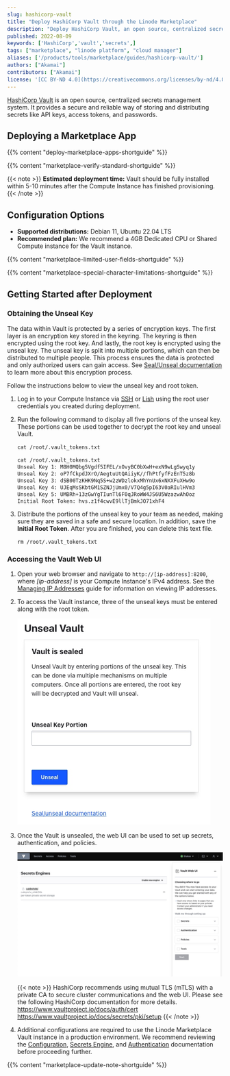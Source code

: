 ```yaml
---
slug: hashicorp-vault
title: "Deploy HashiCorp Vault through the Linode Marketplace"
description: "Deploy HashiCorp Vault, an open source, centralized secrets management system, on a Linode Compute Instance.'"
published: 2022-08-09
keywords: ['HashiCorp','vault','secrets',]
tags: ["marketplace", "linode platform", "cloud manager"]
aliases: ['/products/tools/marketplace/guides/hashicorp-vault/']
authors: ["Akamai"]
contributors: ["Akamai"]
license: '[CC BY-ND 4.0](https://creativecommons.org/licenses/by-nd/4.0)'
---
```


[HashiCorp Vault](https://www.vaultproject.io/) is an open source, centralized secrets management system. It provides a secure and reliable way of storing and distributing secrets like API keys, access tokens, and passwords.

## Deploying a Marketplace App

{{% content "deploy-marketplace-apps-shortguide" %}}

{{% content "marketplace-verify-standard-shortguide" %}}

{{< note >}}
**Estimated deployment time:** Vault should be fully installed within 5-10 minutes after the Compute Instance has finished provisioning.
{{< /note >}}

## Configuration Options

- **Supported distributions:** Debian 11, Ubuntu 22.04 LTS
- **Recommended plan:** We recommend a 4GB Dedicated CPU or Shared Compute instance for the Vault instance.

{{% content "marketplace-limited-user-fields-shortguide" %}}

{{% content "marketplace-special-character-limitations-shortguide" %}}

## Getting Started after Deployment

### Obtaining the Unseal Key

The data within Vault is protected by a series of encryption keys. The first layer is an encryption key stored in the keyring. The keyring is then encrypted using the root key. And lastly, the root key is encrypted using the unseal key. The unseal key is split into multiple portions, which can then be distributed to multiple people. This process ensures the data is protected and only authorized users can gain access. See [Seal/Unseal documentation](https://www.vaultproject.io/docs/concepts/seal) to learn more about this encryption process.

Follow the instructions below to view the unseal key and root token.

1.  Log in to your Compute Instance via [SSH](/docs/guides/connect-to-server-over-ssh/) or [Lish](/docs/products/compute/compute-instances/guides/lish/) using the root user credentials you created during deployment.

1.  Run the following command to display all five portions of the unseal key. These portions can be used together to decrypt the root key and unseal Vault.

        cat /root/.vault_tokens.txt

    ```output
    cat /root/.vault_tokens.txt
    Unseal Key 1: M8H0MQbg5Vgdf5IFEL/xOvyBC0bXwH+exN9wLgSwyq1y
    Unseal Key 2: oP7fCkpdJXrO/AegtuUtQAiiyK//fhPtfyfFzEnT5z8b
    Unseal Key 3: dSB00TzKHK9Nq5S+w2zWDzlokxMhYnUx6xNXXFuXHw9o
    Unseal Key 4: UJEqMsSKbtGM1SZNJjUmx0/V7Q4g5pI63V0aRIulHVm3
    Unseal Key 5: UMBRh+13zGwYgTIunTl6F0qJRoWW4JS6U5WzazwAhOoz
    Initial Root Token: hvs.z1f4cwvE9llTjBmkJO71xhF4
    ```

1.  Distribute the portions of the unseal key to your team as needed, making sure they are saved in a safe and secure location. In addition, save the **Initial Root Token**. After you are finished, you can delete this text file.

        rm /root/.vault_tokens.txt

### Accessing the Vault Web UI

1. Open your web browser and navigate to `http://[ip-address]:8200`, where *[ip-address]* is your Compute Instance's IPv4 address. See the [Managing IP Addresses](/docs/products/compute/compute-instances/guides/manage-ip-addresses/) guide for information on viewing IP addresses.

1. To access the Vault instance, three of the unseal keys must be entered along with the root token.

    ![Screenshot of the Vault web UI](vault-webUI.jpg)

1. Once the Vault is unsealed, the web UI can be used to set up secrets, authentication, and policies.

    ![Screenshot of unsealed Vault web UI](vault-unsealed.jpg)

    {{< note >}}
    HashiCorp recommends using mutual TLS (mTLS) with a private CA to secure cluster communications and the web UI. Please see the following HashiCorp documentation for more details.
    https://www.vaultproject.io/docs/auth/cert
    https://www.vaultproject.io/docs/secrets/pki/setup
    {{< /note >}}

1. Additional configurations are required to use the Linode Marketplace Vault instance in a production environment. We recommend reviewing the [Configuration](https://www.vaultproject.io/docs/configuration), [Secrets Engine](https://www.vaultproject.io/docs/secrets), and [Authentication](https://www.vaultproject.io/docs/auth) documentation before proceeding further.

{{% content "marketplace-update-note-shortguide" %}}
